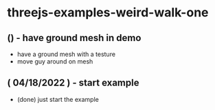 # threejs-examples-weird-walk-one

## () - have ground mesh in demo
* have a ground mesh with a testure
* move guy around on mesh

## ( 04/18/2022 ) - start example
* (done) just start the example
